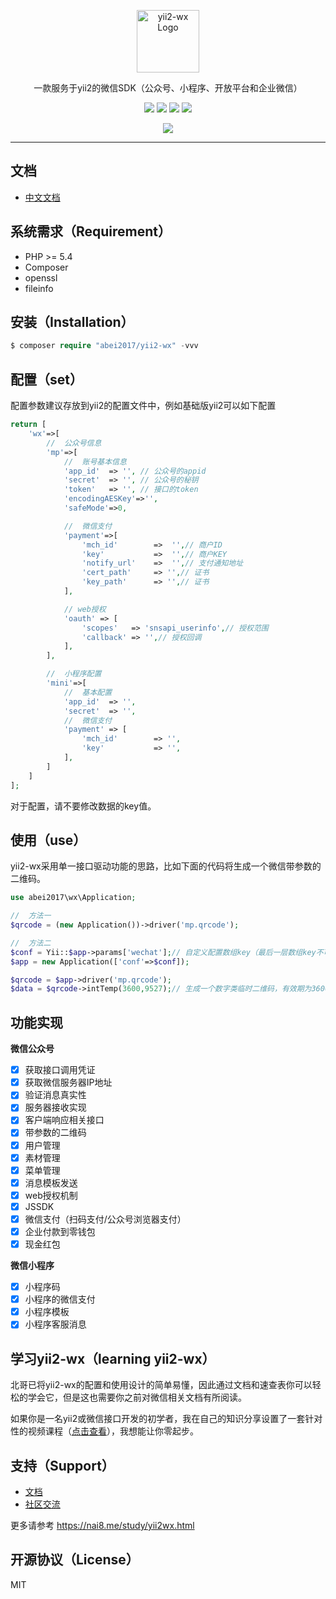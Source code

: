 <p align="center">
    <a href="https://nai8.me/study/yii2wx.html">
        <img src="https://nai8.me/images/yii2wx/logo.png" height="100" alt="yii2-wx Logo"/>
    </a>
</p>
<p align="center">
    一款服务于yii2的微信SDK（公众号、小程序、开放平台和企业微信）
</p>
<p align="center">
    <img class="latest_stable_version_img" src="https://poser.pugx.org/abei2017/yii2-wx/v/stable">
    <img class="total_img" src="https://poser.pugx.org/abei2017/yii2-wx/downloads">
    <img class="latest_unstable_version_img" src="https://poser.pugx.org/abei2017/yii2-wx/v/unstable">
    <img class="license_img" src="https://poser.pugx.org/abei2017/yii2-wx/license">
</p>
<p align="center">
    <img src="https://badge.waffle.io/abei2017/yii2-wx.svg?columns=all"/>
</p>

<hr/>


## 文档
- [中文文档](http://nai8.me/wiki/index.html?id=1)

## 系统需求（Requirement）
- PHP >= 5.4
- Composer
- openssl
- fileinfo

## 安装（Installation）
```php
$ composer require "abei2017/yii2-wx" -vvv
```

## 配置（set）
配置参数建议存放到yii2的配置文件中，例如基础版yii2可以如下配置
```php
return [
    'wx'=>[
        //  公众号信息
        'mp'=>[
            //  账号基本信息
            'app_id'  => '', // 公众号的appid
            'secret'  => '', // 公众号的秘钥
            'token'   => '', // 接口的token
            'encodingAESKey'=>'',
            'safeMode'=>0,

            //  微信支付
            'payment'=>[
                'mch_id'        =>  '',// 商户ID
                'key'           =>  '',// 商户KEY
                'notify_url'    =>  '',// 支付通知地址
                'cert_path'     => '',// 证书
                'key_path'      => '',// 证书
            ],

            // web授权
            'oauth' => [
                'scopes'   => 'snsapi_userinfo',// 授权范围
                'callback' => '',// 授权回调
            ],
        ],

        //  小程序配置
        'mini'=>[
            //  基本配置
            'app_id'  => '', 
            'secret'  => '',
            //  微信支付
            'payment' => [
                'mch_id'        => '',
                'key'           => '',
            ],
        ]
    ]
];
```
对于配置，请不要修改数据的key值。

## 使用（use）
yii2-wx采用单一接口驱动功能的思路，比如下面的代码将生成一个微信带参数的二维码。

```php
use abei2017\wx\Application;

//  方法一
$qrcode = (new Application())->driver('mp.qrcode');

//  方法二
$conf = Yii::$app->params['wechat'];// 自定义配置数组key（最后一层数组key不可以更改）
$app = new Application(['conf'=>$conf]);

$qrcode = $app->driver('mp.qrcode');
$data = $qrcode->intTemp(3600,9527);// 生成一个数字类临时二维码，有效期为3600秒
```

## 功能实现
**微信公众号**
- [x] 获取接口调用凭证
- [x] 获取微信服务器IP地址
- [x] 验证消息真实性
- [x] 服务器接收实现
- [x] 客户端响应相关接口
- [x] 带参数的二维码
- [x] 用户管理
- [x] 素材管理
- [x] 菜单管理
- [x] 消息模板发送
- [x] web授权机制
- [x] JSSDK
- [x] 微信支付（扫码支付/公众号浏览器支付）
- [x] 企业付款到零钱包
- [x] 现金红包

**微信小程序**
- [x] 小程序码
- [x] 小程序的微信支付
- [x] 小程序模板
- [x] 小程序客服消息

## 学习yii2-wx（learning yii2-wx）
北哥已将yii2-wx的配置和使用设计的简单易懂，因此通过文档和速查表你可以轻松的学会它，但是这也需要你之前对微信相关文档有所阅读。

如果你是一名yii2或微信接口开发的初学者，我在自己的知识分享设置了一套针对性的视频课程（<a href="https://nai8.me/book/view.html?id=19" target="_blank">点击查看</a>），我想能让你零起步。

## 支持（Support）
- [文档](http://nai8.me/wiki/index.html?id=1)
- [社区交流](https://segmentfault.com/t/yii2-wx)

更多请参考 https://nai8.me/study/yii2wx.html

## 开源协议（License）
MIT